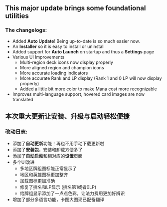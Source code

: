 ## This major update brings some foundational utilities
### The changelogs:
- Added **Auto Update**! Being up-to-date is so much easier now.
- An **Installer** so it is easy to install or uninstall
- Added support for **Auto Launch** on startup and thus a **Settings** page
- Various UI Improvements
  - Multi-region deck icons now display properly
  - More aligned region and champion icons
  - More accurate loading indicators
  - More accurate Rank and LP display (Rank 1 and 0 LP will now display properly)
  - Added a little bit more color to make Mana cost more recognizable
- Improves multi-language support, hovered card images are now translated


## 本次重大更新让安装、升级与启动轻松便捷

### 改动日志:
- 添加了**自动更新**功能！再也不用手动下载更新啦
- 添加了**安装包**，安装和卸载方便多了
- 添加了**自动启动**和相对应的**设置**页面
- 多个UI改进
  - 多地区牌组图标能正常显示了
  - 地区和英雄图标更加整齐
  - 加载图标更加准确
  - 修复了排名和LP显示 (排名第1或者0LP)
  - 给牌组显示添加了一点点色彩，让法力费用更加好辨识
- 增加了部分多语言功能，卡图大图现已配备翻译